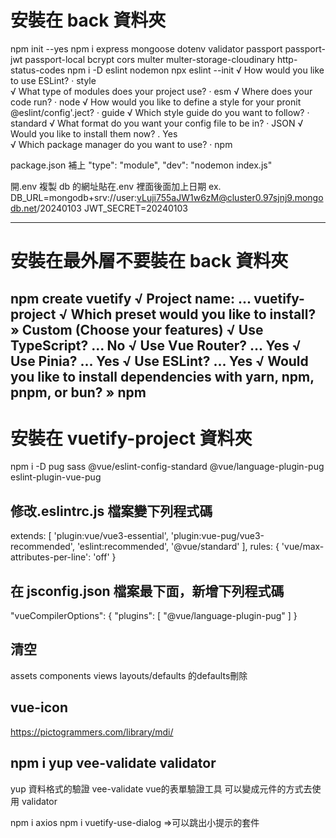 # 安裝在 back 資料夾

npm init --yes
npm i express mongoose dotenv validator passport passport-jwt passport-local bcrypt cors multer multer-storage-cloudinary http-status-codes
npm i -D eslint nodemon
npx eslint --init
√ How would you like to use ESLint? · style  
√ What type of modules does your project use? · esm
√ Where does your code run? · node
√ How would you like to define a style for your pronit @eslint/config'.ject? · guide
√ Which style guide do you want to follow? · standard
√ What format do you want your config file to be in? · JSON
√ Would you like to install them now? . Yes  
√ Which package manager do you want to use? · npm

package.json 補上
"type": "module",
"dev": "nodemon index.js"

開.env
複製 db 的網址貼在.env 裡面後面加上日期
ex.
DB_URL=mongodb+srv://user:vLuji755aJW1w6zM@cluster0.97sjnj9.mongodb.net/20240103
JWT_SECRET=20240103

-----------------------

# 安裝在最外層不要裝在 back 資料夾

npm create vuetify
√ Project name: ... vuetify-project
√ Which preset would you like to install? » Custom (Choose your features)
√ Use TypeScript? ... No
√ Use Vue Router? ... Yes
√ Use Pinia? ... Yes
√ Use ESLint? ... Yes
√ Would you like to install dependencies with yarn, npm, pnpm, or bun? » npm
--------------------

# 安裝在 vuetify-project 資料夾

npm i -D pug sass @vue/eslint-config-standard @vue/language-plugin-pug eslint-plugin-vue-pug

## 修改.eslintrc.js 檔案變下列程式碼

extends: [
'plugin:vue/vue3-essential',
'plugin:vue-pug/vue3-recommended',
'eslint:recommended',
'@vue/standard'
],
rules: {
'vue/max-attributes-per-line': 'off'
}

## 在 jsconfig.json 檔案最下面，新增下列程式碼

"vueCompilerOptions": {
"plugins": [
"@vue/language-plugin-pug"
]
}

## 清空
assets 
components
views
layouts/defaults 的defaults刪除


## vue-icon 
https://pictogrammers.com/library/mdi/ 

npm i yup vee-validate validator
------------------
 yup 資料格式的驗證
 vee-validate  vue的表單驗證工具 可以變成元件的方式去使用
 validator

npm i axios 
npm i vuetify-use-dialog  =>可以跳出小提示的套件